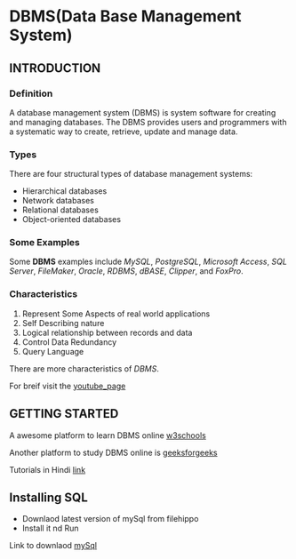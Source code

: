 # DBMS(Data Base Management System)
## INTRODUCTION
### Definition
A database management system (DBMS) is system software for creating and managing databases. The DBMS provides users and programmers with a systematic way to create, retrieve, update and manage data.
### Types
There are four structural types of database management systems:
+ Hierarchical databases
+ Network databases
+ Relational databases
+ Object-oriented databases
### Some Examples
Some **DBMS** examples include *MySQL*, *PostgreSQL*, *Microsoft Access*, *SQL Server*, *FileMaker*, *Oracle*, *RDBMS*, *dBASE*, *Clipper*, and *FoxPro*.
### Characteristics
1. Represent Some Aspects of real world applications
2. Self Describing nature
3. Logical relationship between records and data
4. Control Data Redundancy
5. Query Language

There are more characteristics of *DBMS*.

For breif visit the [youtube_page](https://www.quora.com/What-are-some-of-the-most-important-characteristics-of-DBMS"Characteristics")

## GETTING STARTED
A awesome platform to learn DBMS online [w3schools](https://www.w3schools.in/dbms "w3schools")

Another platform to study DBMS online is [geeksforgeeks](https://www.geeksforgeeks.org/database-management-system-introduction-set-1/)

Tutorials in Hindi [link](https://www.youtube.com/playlist?list=PL7ersPsTyYt1ebhCAv0eLaQE-urdmELIx)

## Installing SQL

+ Downlaod latest version of mySql from filehippo
+ Install it nd Run
 
Link to downlaod [mySql](https://filehippo.com/download_mysql/11938/)





